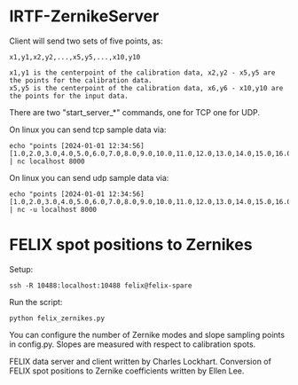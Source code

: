 # IRTF-ZernikeServer

Client will send two sets of five points, as:

    x1,y1,x2,y2,...,x5,y5,...,x10,y10

    x1,y1 is the centerpoint of the calibration data, x2,y2 - x5,y5 are the points for the calibration data.
    x5,y5 is the centerpoint of the calibration data, x6,y6 - x10,y10 are the points for the input data.



There are two "start_server_*" commands, one for TCP one for UDP.

On linux you can send tcp sample data via:

    echo "points [2024-01-01 12:34:56] [1.0,2.0,3.0,4.0,5.0,6.0,7.0,8.0,9.0,10.0,11.0,12.0,13.0,14.0,15.0,16.0,17.0,18.0,19.0,20.0]" | nc localhost 8000

On linux you can send udp sample data via:

    echo "points [2024-01-01 12:34:56] [1.0,2.0,3.0,4.0,5.0,6.0,7.0,8.0,9.0,10.0,11.0,12.0,13.0,14.0,15.0,16.0,17.0,18.0,19.0,20.0]" | nc -u localhost 8000


# FELIX spot positions to Zernikes

Setup:

    ssh -R 10488:localhost:10488 felix@felix-spare

Run the script:

    python felix_zernikes.py

You can configure the number of Zernike modes and slope sampling points in config.py.
Slopes are measured with respect to calibration spots.

FELIX data server and client written by Charles Lockhart. Conversion of FELIX spot
positions to Zernike coefficients written by Ellen Lee.